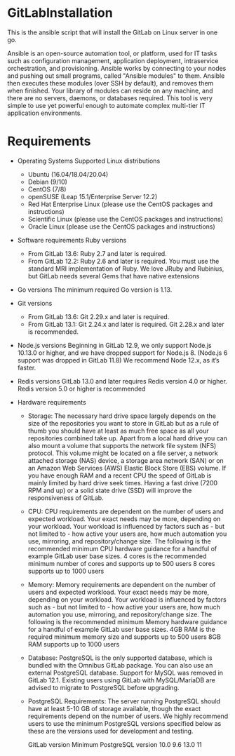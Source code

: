 # GitLabInstallation
This is the ansible script that will install the GitLab on Linux server in one go.

Ansible is an open-source automation tool, or platform, used for IT tasks such as configuration management, application deployment, intraservice orchestration, and provisioning. Ansible works by connecting to your nodes and pushing out small programs, called "Ansible modules" to them. Ansible then executes these modules (over SSH by default), and removes them when finished. Your library of modules can reside on any machine, and there are no servers, daemons, or databases required. This tool is very simple to use yet powerful enough to automate complex multi-tier IT application environments.

# Requirements
* Operating Systems
  Supported Linux distributions
    - Ubuntu (16.04/18.04/20.04)
    - Debian (9/10)
    - CentOS (7/8)
    - openSUSE (Leap 15.1/Enterprise Server 12.2)
    - Red Hat Enterprise Linux (please use the CentOS packages and instructions)
    - Scientific Linux (please use the CentOS packages and instructions)
    - Oracle Linux (please use the CentOS packages and instructions)

* Software requirements
  Ruby versions
    - From GitLab 13.6:
      Ruby 2.7 and later is required.
    - From GitLab 12.2:
      Ruby 2.6 and later is required.
  You must use the standard MRI implementation of Ruby. We love JRuby and Rubinius, but GitLab needs several Gems that have native extensions

* Go versions
  The minimum required Go version is 1.13.

* Git versions
    - From GitLab 13.6:
      Git 2.29.x and later is required.
    - From GitLab 13.1:
      Git 2.24.x and later is required.
      Git 2.28.x and later is recommended.
      
* Node.js versions
  Beginning in GitLab 12.9, we only support Node.js 10.13.0 or higher, and we have dropped support for Node.js 8. (Node.js 6 support was dropped in GitLab 11.8)
  We recommend Node 12.x, as it’s faster.
  
* Redis versions
  GitLab 13.0 and later requires Redis version 4.0 or higher.
  Redis version 5.0 or higher is recommended
  
* Hardware requirements
    - Storage:
      The necessary hard drive space largely depends on the size of the repositories you want to store in GitLab but as a rule of thumb you should have at least as much free space as all your repositories combined take up. Apart from a local hard drive you can also mount a volume that supports the network file system (NFS) protocol. This volume might be located on a file server, a network attached storage (NAS) device, a storage area network (SAN) or on an Amazon Web Services (AWS) Elastic Block Store (EBS) volume. If you have enough RAM and a recent CPU the speed of GitLab is mainly limited by hard drive seek times. Having a fast drive (7200 RPM and up) or a solid state drive (SSD) will improve the responsiveness of GitLab.
 
    - CPU:
      CPU requirements are dependent on the number of users and expected workload. Your exact needs may be more, depending on your workload. Your workload is influenced by factors such as - but not limited to - how active your users are, how much automation you use, mirroring, and repository/change size. The following is the recommended minimum CPU hardware guidance for a handful of example GitLab user base sizes. 
      4 cores is the recommended minimum number of cores and supports up to 500 users
      8 cores supports up to 1000 users
      
    - Memory:
      Memory requirements are dependent on the number of users and expected workload. Your exact needs may be more, depending on your workload. Your workload is influenced by factors such as - but not limited to - how active your users are, how much automation you use, mirroring, and repository/change size. The following is the recommended minimum Memory hardware guidance for a handful of example GitLab user base sizes.
      4GB RAM is the required minimum memory size and supports up to 500 users
      8GB RAM supports up to 1000 users
      
    - Database:
      PostgreSQL is the only supported database, which is bundled with the Omnibus GitLab package. You can also use an external PostgreSQL database. Support for MySQL was removed in GitLab 12.1. Existing users using GitLab with MySQL/MariaDB are advised to migrate to PostgreSQL before upgrading.

    - PostgreSQL Requirements:
      The server running PostgreSQL should have at least 5-10 GB of storage available, though the exact requirements depend on the number of users. We highly recommend users to use the minimum PostgreSQL versions specified below as these are the versions used for development and testing.

      GitLab version	Minimum PostgreSQL version
      10.0	          9.6
      13.0	          11
